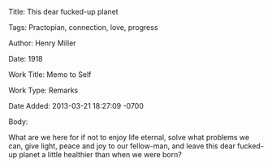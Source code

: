 Title:  This dear fucked-up planet

Tags:   Practopian, connection, love, progress

Author: Henry Miller

Date:   1918

Work Title: Memo to Self

Work Type: Remarks

Date Added: 2013-03-21 18:27:09 -0700

Body: 

What are we here for if not to enjoy life eternal, solve what problems we can, give light, peace and joy to our fellow-man, and leave this dear fucked-up planet a little healthier than when we were born?

